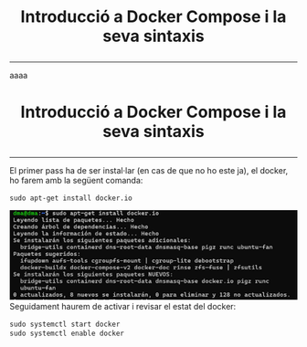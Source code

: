 # <p align="center">  Introducció a Docker Compose i la seva sintaxis </p>
------------
aaaa

# <p align="center">  Introducció a Docker Compose i la seva sintaxis </p>
------------
El primer pass ha de ser instal·lar (en cas de que no ho este ja), el docker, ho farem amb la següent comanda:
```
sudo apt-get install docker.io
```
![Imatge1](Imatges/1.png)
Seguidament haurem de activar i revisar el estat del docker:
```
sudo systemctl start docker
sudo systemctl enable docker
```
